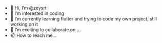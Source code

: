 - 👋 Hi, I’m @zeysrt
- 👀 I’m interested in coding
- 🌱 I’m currently learning flutter and trying to code my own project, still working on it
- 💞️ I’m exciting to collaborate on ...
- 📫 How to reach me...

<!---
zeysrt/zeysrt is a ✨ special ✨ repository because its `README.md` (this file) appears on your GitHub profile.
You can click the Preview link to take a look at your changes.
--->

